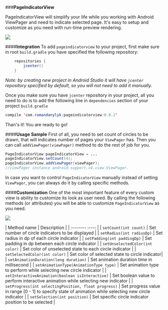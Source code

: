 
###**PageIndicatorView**

PageIndicatorView will simplify your life while you working with Android ViewPager and need to indicate selected page. It's easy to setup and customize as you need with run-time preview rendering.

![](https://lh6.googleusercontent.com/KrC6sU1G6nRSXemSiQn8Us2-L6pcUECmD_b3ydhMFz2-SjEeb8O5njCKdINgjkDJ_mRGhN5D9VTOeVQ=w1920-h950)

####**Integration**
To add `pageindicatorview` to your project, first make sure in root `build.gradle` you have specified the following repository:
```java
    repositories {
        jcenter()
    }
```

*Note: by creating new project in Android Studio it will have `jcenter` repository specified by default, so you will not need to add it manually.* 

Once you make sure you have `jcenter` repository in your project, all you need to do is to add the following line in `dependencies` section of your project `build.gradle`
```java
compile 'com.romandanylyk:pageindicatorview:0.0.1'
```
Than's it! You are ready to go!

####**Usage Sample**
First of all, you need to set count of circles to be drawn, that will indicates number of pages your `ViewPager` has. Then you can call `addViewPager(viewPager)` method to do the rest of job for you. 

```java
PageIndicatorView pageIndicatorView = ...
pageIndicatorView.setCount(4);
pageIndicatorView.addViewPager(viewPager); 
//viewPager instance android.support.v4.view.ViewPager.
```
In case you want to control `PageIndicatorView` manually instead of setting `ViewPager`, you can always do it by calling specific methods.

####**Customization**
One of the most important feature of every custom view is ability to customize its look as user need. By calling the following methods (or attributes) you will be able to customize `PageIndicatorView` as you need.

![](https://lh3.googleusercontent.com/t7AB5_JRefvcH1iOwf194Wae9H36BYJQ5FJ39J_rYwegnP8MXUMZRzf3FzamXABUi4MIeLEdKWUkL2A=w1920-h950)

| Method name | Description |
| :-------  :---: |
| `setCount(int count)` | Set number of circle indicators to be displayed |
| `setRadius(int radiusDp)` | Set radius in dp of each circle indicator | 
| `setPadding(int paddingDp)` | Set padding in dp between each circle indicator |
| `setUnselectedColor(int color)` | Set color of unselected state to each circle indicator |
| `setSelectedColor(int color)` | Set color of selected state to circle indicator|
| `setAnimationDuration(long duration)` | Set animation duration time in millisecond |
| `setAnimationType(AnimationType type)` | Set animation type to perform while selecting new circle indicator |
| `setInteractiveAnimation(boolean isInteractive)` | Set boolean value to perform interactive animation while selecting new indicator |
| `setProgress(int selectingPosition, float progress)` | Set progress value in range [0 - 1] to specify state of animation while selecting new circle indicator |
| `setSelection(int position)` | Set specific circle indicator position to be selected |




